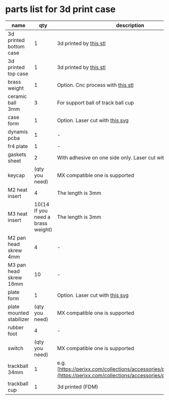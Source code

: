 # parts list for 3d print case

|name|qty|description|
|---|---|---|
|3d printed bottom case|1|3d printed by [this stl](https://github.com/bbrfkr/dynamis-keyboard/blob/master/case/3dp/gasket-mount-case-bottom-case.stl)|
|3d printed top case|1|3d printed by [this stl](https://github.com/bbrfkr/dynamis-keyboard/blob/master/case/3dp/gasket-mount-case-top-case.stl)|
|brass weight|1|Option. Cnc process with [this stl](https://github.com/bbrfkr/dynamis-keyboard/blob/master/case/3dp/gasket-mount-case-weight.stl)|
|ceramic ball 3mm|3|For support ball of track ball cup|
|case form|1|Option. Laser cut with [this svg](https://github.com/bbrfkr/dynamis-keyboard/blob/master/case/case-foam.svg)|
|dynamis pcba|1|-|
|fr4 plate|1|-|
|gaskets sheet|2|With adhesive on one side only. Laser cut with [this svg](https://github.com/bbrfkr/dynamis-keyboard/blob/master/case/gasket.svg)|
|keycap|(qty you need)|MX compatible one is supported|
|M2 heat insert|4|The length is 3mm|
|M3 heat insert|10(14 If you need a brass weight)|The length is 3mm|
|M2 pan head skrew 4mm|4|-|
|M3 pan head skrew 16mm|10|-|
|plate form|1|Option. Laser cut with [this svg](https://github.com/bbrfkr/dynamis-keyboard/blob/add-docs-logos/case/plate-foam.svg)|
|plate mounted stabilizer|(qty you need)|MX compatible one is supported|
|rubber foot|4|-|
|switch|(qty you need)|MX compatible one is supported|
|trackball 34mm|1|e.g. [https://perixx.com/collections/accessories/products/18047](https://perixx.com/collections/accessories/products/18047)|
|trackball cup|1|3d printed (FDM)|

